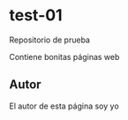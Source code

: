 # test-01
Repositorio de prueba

Contiene bonitas páginas web

## Autor
El autor de esta página soy yo
